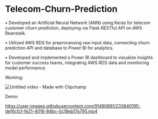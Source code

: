 # Telecom-Churn-Prediction

• Developed an Artificial Neural Network (ANN) using Keras for telecom customer churn prediction, deploying via Flask 
RESTful API on AWS Beanstalk.

• Utilized AWS RDS for preprocessing raw input data, connecting churn prediction API and database to Power BI for 
analytics.

• Developed and implemented a Power BI dashboard to visualize insights for customer success teams, integrating AWS 
RDS data and monitoring model performance.

Working:

![Untitled video - Made with Clipchamp](https://user-images.githubusercontent.com/91490891/233840276-a0d46233-89d1-4540-b6a9-caa7822d9bf9.gif)



Demo:

https://user-images.githubusercontent.com/91490891/233840195-def6cfcf-fe21-4016-84bc-0c18eb17a795.mp4

